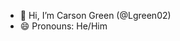 - 👋 Hi, I’m Carson Green (@Lgreen02)
- 😄 Pronouns: He/Him


<!---
Lgreen02/Lgreen02 is a ✨ special ✨ repository because its `README.md` (this file) appears on your GitHub profile.
You can click the Preview link to take a look at your changes.
--->
